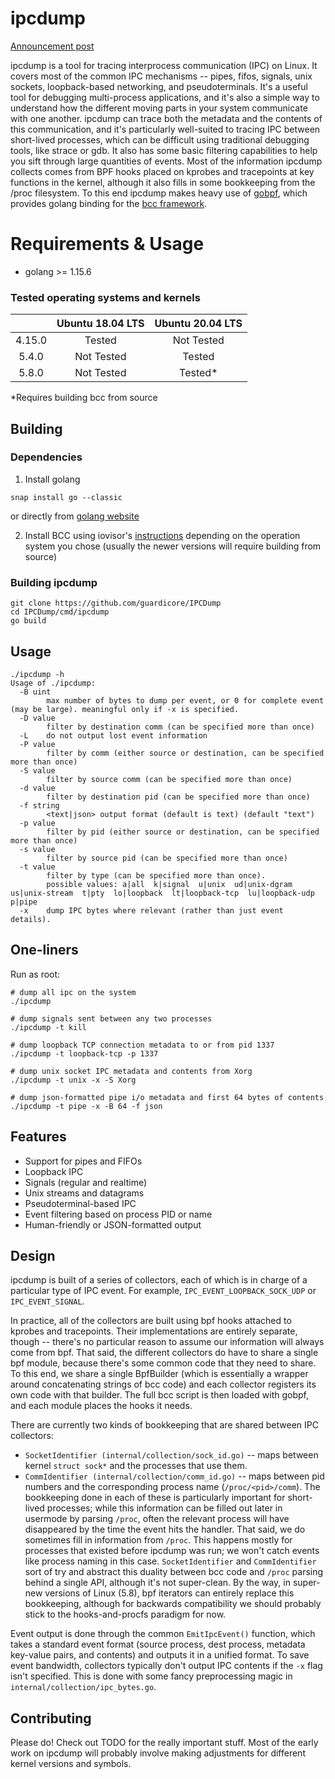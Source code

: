 # ipcdump

[Announcement post](https://www.guardicore.com/labs/ipcdump-guardicores-new-open-source-tool-for-linux-ipc-inspection/)

ipcdump is a tool for tracing interprocess communication (IPC) on Linux. It covers most of the common IPC mechanisms -- pipes, fifos, signals, unix sockets, loopback-based networking, and pseudoterminals. It's a useful tool for debugging multi-process applications, and it's also a simple way to understand how the different moving parts in your system communicate with one another. ipcdump can trace both the metadata and the contents of this communication, and it's particularly well-suited to tracing IPC between short-lived processes, which can be difficult using traditional debugging tools, like strace or gdb. It also has some basic filtering capabilities to help you sift through large quantities of events.
Most of the information ipcdump collects comes from BPF hooks placed on kprobes and tracepoints at key functions in the kernel, although it also fills in some bookkeeping from the /proc filesystem. To this end ipcdump makes heavy use of [gobpf](https://github.com/iovisor/gobpf), which provides golang binding for the [bcc framework](https://github.com/iovisor/bcc).

# Requirements & Usage

* golang >= 1.15.6
### Tested operating systems and kernels
|          |  Ubuntu 18.04 LTS  |  Ubuntu 20.04 LTS  |
|:--------:|:------------------:|:------------------:|
|  4.15.0  |       Tested       |     Not Tested     |
|  5.4.0   |     Not Tested     |       Tested       |
|  5.8.0   |     Not Tested     |       Tested*      |

*Requires building bcc from source
## Building
### Dependencies
1. Install golang
```
snap install go --classic
```
or
directly from [golang website](https://golang.org/dl/)

2. Install BCC using iovisor's [instructions](https://github.com/iovisor/bcc/blob/master/INSTALL.md) depending on the operation system you chose (usually the newer versions will require building from source)

### Building ipcdump
```
git clone https://github.com/guardicore/IPCDump
cd IPCDump/cmd/ipcdump
go build
```

## Usage
```
./ipcdump -h
Usage of ./ipcdump:
  -B uint
        max number of bytes to dump per event, or 0 for complete event (may be large). meaningful only if -x is specified.
  -D value
        filter by destination comm (can be specified more than once)
  -L    do not output lost event information
  -P value
        filter by comm (either source or destination, can be specified more than once)
  -S value
        filter by source comm (can be specified more than once)
  -d value
        filter by destination pid (can be specified more than once)
  -f string
        <text|json> output format (default is text) (default "text")
  -p value
        filter by pid (either source or destination, can be specified more than once)
  -s value
        filter by source pid (can be specified more than once)
  -t value
        filter by type (can be specified more than once).
        possible values: a|all  k|signal  u|unix  ud|unix-dgram  us|unix-stream  t|pty  lo|loopback  lt|loopback-tcp  lu|loopback-udp  p|pipe
  -x    dump IPC bytes where relevant (rather than just event details).
```

## One-liners
Run as root:
```
# dump all ipc on the system
./ipcdump

# dump signals sent between any two processes
./ipcdump -t kill

# dump loopback TCP connection metadata to or from pid 1337
./ipcdump -t loopback-tcp -p 1337

# dump unix socket IPC metadata and contents from Xorg
./ipcdump -t unix -x -S Xorg

# dump json-formatted pipe i/o metadata and first 64 bytes of contents
./ipcdump -t pipe -x -B 64 -f json
```

## Features
- Support for pipes and FIFOs
- Loopback IPC
- Signals (regular and realtime)
- Unix streams and datagrams
- Pseudoterminal-based IPC
- Event filtering based on process PID or name
- Human-friendly or JSON-formatted output

## Design
ipcdump is built of a series of collectors, each of which is in charge of a particular type of IPC event. For example, `IPC_EVENT_LOOPBACK_SOCK_UDP` or `IPC_EVENT_SIGNAL`.

In practice, all of the collectors are built using bpf hooks attached to kprobes and tracepoints. Their implementations are entirely separate, though -- there's no particular reason to assume our information will always come from bpf. That said, the different collectors do have to share a single bpf module, because there's some common code that they need to share. To this end, we share a single BpfBuilder (which is essentially a wrapper around concatenating strings of bcc code) and each collector registers its own code with that builder. The full bcc script is then loaded with gobpf, and each module places the hooks it needs.

There are currently two kinds of bookkeeping that are shared between IPC collectors:
- `SocketIdentifier (internal/collection/sock_id.go)` -- maps between kernel `struct sock*` and the processes that use them.
- `CommIdentifier (internal/collection/comm_id.go)` -- maps between pid numbers and the corresponding process name (`/proc/<pid>/comm`).
The bookkeeping done in each of these is particularly important for short-lived processes; while this information can be filled out later in usermode by parsing `/proc`, often the relevant process will have disappeared by the time the event hits the handler. That said, we do sometimes fill in information from `/proc`. This happens mostly for processes that existed before ipcdump was run; we won't catch events like process naming in this case. `SocketIdentifier` and `CommIdentifier` sort of try and abstract this duality between bcc code and `/proc` parsing behind a single API, although it's not super-clean. By the way, in super-new versions of Linux (5.8), bpf iterators can entirely replace this bookkeeping, although for backwards compatibility we should probably stick to the hooks-and-procfs paradigm for now.

Event output is done through the common `EmitIpcEvent()` function, which takes a standard event format (source process, dest process, metadata key-value pairs, and contents) and outputs it in a unified format.  To save event bandwidth, collectors typically don't output IPC contents if the `-x` flag isn't specified. This is done with some fancy preprocessing magic in `internal/collection/ipc_bytes.go`.

## Contributing
Please do! Check out TODO for the really important stuff. Most of the early work on ipcdump will probably involve making adjustments for different kernel versions and symbols.
